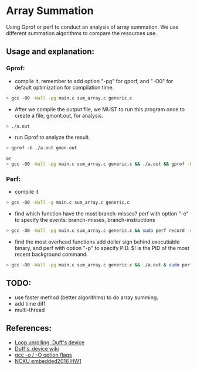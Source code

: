 # Array Summation

Using Gprof or perf to conduct an analysis of array summation.
We use different summation algorithms to compare the resources use.

## Usage and explanation:

### Gprof:

 - compile it, remember to add option "-pg" for gporf, and "-O0" for default optimization for
compilation time.

```bash
> gcc -O0 -Wall -pg main.c sum_array.c generic.c
```

 - After we compile the output file, we MUST to run this program once to create a file, gmont.out,
for analysis.

```bash
> ./a.out
```
 - run Gprof to analyze the result.

```bash
> gprof -b ./a.out gmon.out

or
> gcc -O0 -Wall -pg main.c sum_array.c generic.c && ./a.out && gprof -b ./a.out gmon.out
```

### Perf:

 - compile it

```bash
> gcc -O0 -Wall -g main.c sum_array.c generic.c
```

 - find which function have the most branch-misses?
perf with option "-e" to specify the events: branch-misses, branch-instructions

```bash
> gcc -O0 -Wall -pg main.c sum_array.c generic.c && sudo perf record -e branch-misses:u,branch-instructions:u ./a.out && sudo perf report
```

 - find the most overhead functions
add doller sign behind executiable binary, and perf with option "-p" to specify PID.
$! is the PID of the most recent background command.

```bash
> gcc -O0 -Wall -pg main.c sum_array.c generic.c && ./a.out & sudo perf top -p $!
```

## TODO:
 - use faster method (better algorithms) to do array summing.
 - add time diff
 - multi-thread


## References:
 - [Loop unrolling, Duff's device](https://www.ptt.cc/bbs/C_and_CPP/M.1246071002.A.A54.html)
 - [Duff's_device wiki](https://en.wikipedia.org/wiki/Duff's_device)
 - [gcc -o / -O option flags](http://www.rapidtables.com/code/linux/gcc/gcc-o.htm)
 - [NCKU embedded2016 HW1](https://embedded2016.hackpad.com/ep/pad/static/YkqjhwgnQcA)

